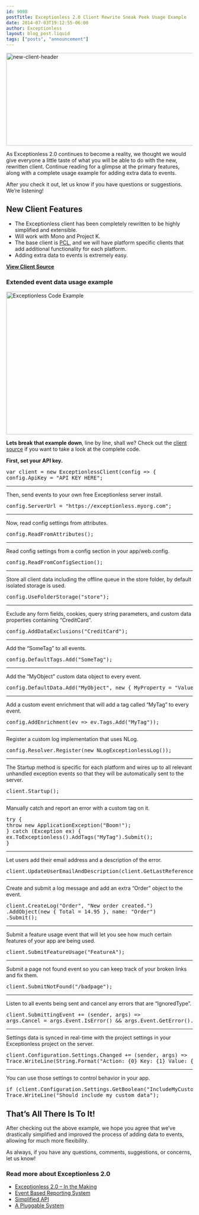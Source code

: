 ```yaml
---
id: 9098
postTitle: Exceptionless 2.0 Client Rewrite Sneak Peek Usage Example
date: 2014-07-03T19:12:55-06:00
author: Exceptionless
layout: blog_post.liquid
tags: ["posts", "announcement"]
---
```

<img loading="lazy" class="aligncenter size-full wp-image-9099" src="http://exceptionless.com/assets/new-client-header.jpg" alt="new-client-header" width="708" height="250" data-id="9099" srcset="https://exceptionless.com/assets/new-client-header.jpg 708w, https://exceptionless.com/assets/new-client-header-300x105.jpg 300w" sizes="(max-width: 708px) 100vw, 708px" />

As Exceptionless 2.0 continues to become a reality, we thought we would give everyone a little taste of what you will be able to do with the new, rewritten client. Continue reading for a glimpse at the primary features, along with a complete usage example for adding extra data to events.

After you check it out, let us know if you have questions or suggestions. We&#8217;re listening!<!--more-->

## New Client Features

  * The Exceptionless client has been completely rewritten to be highly simplified and extensible.
  * Will work with Mono and Project K.
  * The base client is <a title="Exceptionless.Portable PCL" href="https://www.nuget.org/packages/exceptionless.portable" target="_blank">PCL</a>, and we will have platform specific clients that add additional functionality for each platform.
  * Adding extra data to events is extremely easy.

**<a title="Exceptionless 2.0 Client Source" href="https://github.com/exceptionless/Exceptionless.net" target="_blank">View Client Source</a>**

### Extended event data usage example

<img loading="lazy" class="aligncenter size-large wp-image-9100" src="http://exceptionless.com/assets/ex-client-1024x420.png" alt="Exceptionless Code Example" width="940" height="385" data-id="9100" srcset="https://exceptionless.com/assets/ex-client-1024x420.png 1024w, https://exceptionless.com/assets/ex-client-300x123.png 300w, https://exceptionless.com/assets/ex-client.png 1167w" sizes="(max-width: 940px) 100vw, 940px" /> 

**Lets break that example down**, line by line, shall we? Check out the <a title="Exceptionless 2.0 Client Source" href="https://github.com/exceptionless/Exceptionless/tree/master/Source/Clients" target="_blank">client source</a> if you want to take a look at the complete code.

**First, set your API key.**

<pre>var client = new ExceptionlessClient(config =&gt; {
config.ApiKey = "API_KEY_HERE";
</pre>

* * *

Then, send events to your own free Exceptionless server install.

<pre>config.ServerUrl = "https://exceptionless.myorg.com";
</pre>

* * *

Now, read config settings from attributes.

<pre>config.ReadFromAttributes();
</pre>

* * *

Read config settings from a config section in your app/web.config.

<pre>config.ReadFromConfigSection();
</pre>

* * *

Store all client data including the offline queue in the store folder, by default isolated storage is used.

<pre>config.UseFolderStorage("store");
</pre>

* * *

Exclude any form fields, cookies, query string parameters, and custom data properties containing &#8220;CreditCard&#8221;.

<pre>config.AddDataExclusions("CreditCard");
</pre>

* * *

Add the &#8220;SomeTag&#8221; to all events.

<pre>config.DefaultTags.Add("SomeTag");
</pre>

* * *

Add the &#8220;MyObject&#8221; custom data object to every event.

<pre>config.DefaultData.Add("MyObject", new { MyProperty = "Value1" });
</pre>

* * *

Add a custom event enrichment that will add a tag called &#8220;MyTag&#8221; to every event.

<pre>config.AddEnrichment(ev =&gt; ev.Tags.Add("MyTag"));
</pre>

* * *

Register a custom log implementation that uses NLog.

<pre>config.Resolver.Register(new NLogExceptionlessLog());
</pre>

* * *

The Startup method is specific for each platform and wires up to all relevant unhandled exception events so that they will be automatically sent to the server.

<pre>client.Startup();
</pre>

* * *

Manually catch and report an error with a custom tag on it.

<pre>try {
throw new ApplicationException("Boom!");
} catch (Exception ex) {
ex.ToExceptionless().AddTags("MyTag").Submit();
}
</pre>

* * *

Let users add their email address and a description of the error.

<pre>client.UpdateUserEmailAndDescription(client.GetLastReferenceId(), "me@me.com", "It broke!");
</pre>

* * *

Create and submit a log message and add an extra &#8220;Order&#8221; object to the event.

<pre>client.CreateLog("Order", "New order created.")
.AddObject(new { Total = 14.95 }, name: "Order")
.Submit();
</pre>

* * *

Submit a feature usage event that will let you see how much certain features of your app are being used.

<pre>client.SubmitFeatureUsage("FeatureA");
</pre>

* * *

Submit a page not found event so you can keep track of your broken links and fix them.

<pre>client.SubmitNotFound("/badpage");
</pre>

* * *

Listen to all events being sent and cancel any errors that are &#8220;IgnoredType&#8221;.

<pre>client.SubmittingEvent += (sender, args) =&gt;
args.Cancel = args.Event.IsError() && args.Event.GetError().Type.Contains("IgnoredType");
</pre>

* * *

Settings data is synced in real-time with the project settings in your Exceptionless project on the server.

<pre>client.Configuration.Settings.Changed += (sender, args) =&gt;
Trace.WriteLine(String.Format("Action: {0} Key: {1} Value: {2}", args.Action, args.Item.Key, args.Item.Value));
</pre>

* * *

You can use those settings to control behavior in your app.

<pre>if (client.Configuration.Settings.GetBoolean("IncludeMyCustomData", false))
Trace.WriteLine("Should include my custom data");
</pre>

## That&#8217;s All There Is To It!

After checking out the above example, we hope you agree that we&#8217;ve drastically simplified and improved the process of adding data to events, allowing for much more flexibility.

As always, if you have any questions, comments, suggestions, or concerns, let us know!

### Read more about Exceptionless 2.0

  * [Exceptionless 2.0 &#8211; In the Making](http://exceptionless.com/exceptionless-2-in-the-making/ "Exceptionless 2.0 – In the Making")
  * [Event Based Reporting System](http://exceptionless.com/event-based-reporting-system-coming-version-2-0/ "Event Based Reporting System Coming in Version 2.0")
  * [Simplified API](http://exceptionless.com/upcoming-exceptionless-2-0-simplified-api/ "More from the Upcoming Exceptionless 2.0: Simplified API")
  * [A Pluggable System](http://exceptionless.com/coming-exceptionless-2-0-pluggable-system/ "Coming in Exceptionless 2.0 – A Pluggable System")

&nbsp;
